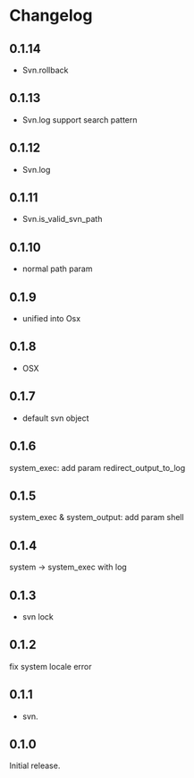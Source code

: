# Changelog

## 0.1.14
+ Svn.rollback

## 0.1.13
+ Svn.log support search pattern

## 0.1.12
+ Svn.log

## 0.1.11
+ Svn.is_valid_svn_path

## 0.1.10
+ normal path param

## 0.1.9
+ unified into Osx

## 0.1.8
+ OSX

## 0.1.7
+ default svn object

## 0.1.6
system_exec: add param redirect_output_to_log

## 0.1.5
system_exec & system_output: add param shell

## 0.1.4
system -> system_exec with log

## 0.1.3
+ svn lock

## 0.1.2
fix system locale error

## 0.1.1
+ svn.

## 0.1.0
Initial release.
